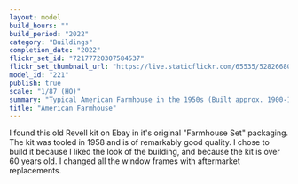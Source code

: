 ```yaml
---
layout: model
build_hours: ""
build_period: "2022"
category: "Buildings"
completion_date: "2022"
flickr_set_id: "72177720307584537"
flickr_set_thumbnail_url: "https://live.staticflickr.com/65535/52826680988_87458f89e3_m.jpg"
model_id: "221"
publish: true
scale: "1/87 (HO)"
summary: "Typical American Farmhouse in the 1950s (Built approx. 1900-1920s)"
title: "American Farmhouse"
---
```


I found this old Revell kit on Ebay in it's original "Farmhouse Set" packaging. The kit was tooled in 1958 and is of remarkably good quality. I chose to build it because I liked the look of the building, and because the kit is over 60 years old. I changed all the window frames with aftermarket replacements.
